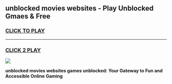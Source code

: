 
## unblocked movies websites - Play Unblocked Gmaes & Free
<h3>
<a href="https://news.freeplayer.one?title=unblocked_movies_websites&ref=23F">CLICK TO PLAY</a></h3>
<hr>

<h3>
<a href="https://news.freeplayer.one?title=unblocked_movies_websites&ref=23F">CLICK 2 PLAY</a>
  
</h3>

<a href="https://news.freeplayer.one?title=unblocked_movies_websites&ref=23F/"><img src="https://clearcache.store/games.png"></a>


**unblocked movies websites games unblocked: Your Gateway to Fun and Accessible Online Gaming**

